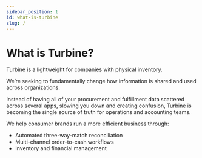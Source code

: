 ```yaml
---
sidebar_position: 1
id: what-is-turbine
slug: /
---
```


# What is Turbine?

Turbine is a lightweight for companies with physical inventory. 

We’re seeking to fundamentally change how information is shared and used across organizations. 

Instead of having all of your procurement and fulfillment data scattered across several apps, slowing you down and creating confusion, Turbine is becoming the single source of truth for operations and accounting teams.   

We help consumer brands run a more efficient business through:
- Automated three-way-match reconciliation
- Multi-channel order-to-cash workflows
- Inventory and financial management
